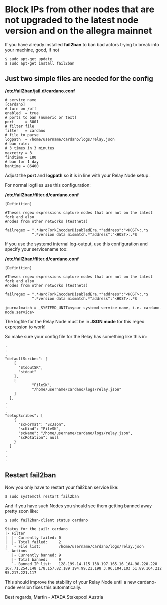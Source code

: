 # Block IPs from other nodes that are not upgraded to the latest node version and on the allegra mainnet

If you have already installed **fail2ban** to ban bad actors trying to break into your machine, good, if not

``` console
$ sudo apt-get update
$ sudo apt-get install fail2ban
``` 

## Just two simple files are needed for the config

**/etc/fail2ban/jail.d/cardano.conf**
``` console
# service name
[cardano]
# turn on /off
enabled  = true
# ports to ban (numeric or text)
port     = 3001
# filter file
filter   = cardano
# file to parse
logpath  = /home/username/cardano/logs/relay.json
# ban rule:
# 3 times in 3 minutes
maxretry = 3
findtime = 180
# ban for 1 day
bantime = 86400
```

Adjust the **port** and **logpath** so it is in line with your Relay Node setup.

For normal logfiles use this configuration:

**/etc/fail2ban/filter.d/cardano.conf**
``` console
[Definition]

#Theses regex expressions capture nodes that are not on the latest fork and also
#nodes from other networks (testnets)

failregex = ^.*HardForkEncoderDisabledEra.*"address":"<HOST>:.*$
            ^.*version data mismatch.*"address":"<HOST>:.*$

```

If you use the systemd internal log-output, use this configuration and specify your servicename too:

**/etc/fail2ban/filter.d/cardano.conf**
``` console
[Definition]

#Theses regex expressions capture nodes that are not on the latest fork and also
#nodes from other networks (testnets)

failregex = ^.*HardForkEncoderDisabledEra.*"address":"<HOST>:.*$
            ^.*version data mismatch.*"address":"<HOST>:.*$

journalmatch = _SYSTEMD_UNIT=<your systemd service name, i.e. cardano-node.service>
```

The logfile for the Relay Node must be in **JSON mode** for this regex expression to work!

So make sure your config file for the Relay has something like this in:
``` console
.
.
.
"defaultScribes": [
    [
      "StdoutSK",
      "stdout"
    ],
    [
            "FileSK",
            "/home/username/cardano/logs/relay.json"
    ]
  ],
.
.
.
"setupScribes": [
    {
      "scFormat": "ScJson",
      "scKind": "FileSK",
      "scName": "/home/username/cardano/logs/relay.json",
      "scRotation": null
    }
  ]
.
.
.
```

## Restart fail2ban

Now you only have to restart your fail2ban service like:
``` console
$ sudo systemctl restart fail2ban
```

And if you have such Nodes you should see them getting banned away pretty soon like:
``` console
$ sudo fail2ban-client status cardano

Status for the jail: cardano
|- Filter
|  |- Currently failed: 0
|  |- Total failed:     2
|  `- File list:        /home/username/cardano/logs/relay.json
`- Actions
   |- Currently banned: 9
   |- Total banned:     9
   `- Banned IP list:   128.199.14.115 138.197.165.16 164.90.228.228 167.71.254.148 178.157.82.189 194.99.21.198 3.96.104.103 51.89.164.212 95.217.221.117
```

This should improve the stability of your Relay Node until a new cardano-node version fixes this automatically.

Best regards, Martin - ATADA Stakepool Austria
